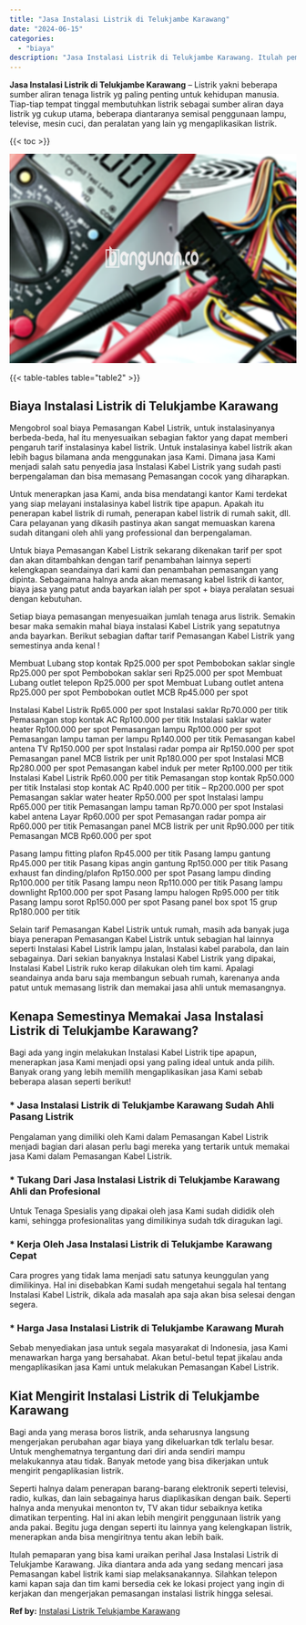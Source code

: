 ```yaml
---
title: "Jasa Instalasi Listrik di Telukjambe Karawang"
date: "2024-06-15"
categories: 
  - "biaya"
description: "Jasa Instalasi Listrik di Telukjambe Karawang. Itulah pemaparan yang bisa kami uraikan perihal Jasa Instalasi Listrik di Telukjambe Karawang. Jika diantara a..."
---
```


**Jasa Instalasi Listrik di Telukjambe Karawang** – Listrik yakni beberapa sumber aliran tenaga listrik yg paling penting untuk kehidupan manusia. Tiap-tiap tempat tinggal membutuhkan listrik sebagai sumber aliran daya listrik yg cukup utama, beberapa diantaranya semisal penggunaan lampu, televise, mesin cuci, dan peralatan yang lain yg mengaplikasikan listrik.

{{< toc >}}

![Jasa Instalasi Listrik di Telukjambe Karawang](/images/instalasi-listrik-murah39.png)

{{< table-tables table="table2" >}}

## Biaya Instalasi Listrik di Telukjambe Karawang

Mengobrol soal biaya Pemasangan Kabel Listrik, untuk instalasinyanya berbeda-beda, hal itu menyesuaikan sebagian faktor yang dapat memberi pengaruh tarif instalasinya kabel listrik. Untuk instalasinya kabel listrik akan lebih bagus bilamana anda menggunakan jasa Kami. Dimana jasa Kami menjadi salah satu penyedia jasa Instalasi Kabel Listrik yang sudah pasti berpengalaman dan bisa memasang Pemasangan cocok yang diharapkan.

Untuk menerapkan jasa Kami, anda bisa mendatangi kantor Kami terdekat yang siap melayani instalasinya kabel listrik tipe apapun. Apakah itu penerapan kabel listrik di rumah, penerapan kabel listrik di rumah sakit, dll. Cara pelayanan yang dikasih pastinya akan sangat memuaskan karena sudah ditangani oleh ahli yang professional dan berpengalaman.

Untuk biaya Pemasangan Kabel Listrik sekarang dikenakan tarif per spot dan akan ditambahkan dengan tarif penambahan lainnya seperti kelengkapan seandainya dari kami dan penambahan pemasangan yang dipinta. Sebagaimana halnya anda akan memasang kabel listrik di kantor, biaya jasa yang patut anda bayarkan ialah per spot + biaya peralatan sesuai dengan kebutuhan.

Setiap biaya pemasangan menyesuaikan jumlah tenaga arus listrik. Semakin besar maka semakin mahal biaya instalasi Kabel Listrik yang sepatutnya anda bayarkan. Berikut sebagian daftar tarif Pemasangan Kabel Listrik yang semestinya anda kenal !

Membuat Lubang stop kontak Rp25.000 per spot Pembobokan saklar single Rp25.000 per spot Pembobokan saklar seri Rp25.000 per spot Membuat Lubang outlet telepon Rp25.000 per spot Membuat Lubang outlet antena Rp25.000 per spot Pembobokan outlet MCB Rp45.000 per spot

Instalasi Kabel Listrik Rp65.000 per spot Instalasi saklar Rp70.000 per titik Pemasangan stop kontak AC Rp100.000 per titik Instalasi saklar water heater Rp100.000 per spot Pemasangan lampu Rp100.000 per spot Pemasangan lampu taman per lampu Rp140.000 per titik Pemasangan kabel antena TV Rp150.000 per spot Instalasi radar pompa air Rp150.000 per spot Pemasangan panel MCB listrik per unit Rp180.000 per spot Instalasi MCB Rp280.000 per spot Pemasangan kabel induk per meter Rp100.000 per titik Instalasi Kabel Listrik Rp60.000 per titik Pemasangan stop kontak Rp50.000 per titik Instalasi stop kontak AC Rp40.000 per titik – Rp200.000 per spot Pemasangan saklar water heater Rp50.000 per spot Instalasi lampu Rp65.000 per titik Pemasangan lampu taman Rp70.000 per spot Instalasi kabel antena Layar Rp60.000 per spot Pemasangan radar pompa air Rp60.000 per titik Pemasangan panel MCB listrik per unit Rp90.000 per titik Pemasangan MCB Rp60.000 per spot

Pasang lampu fitting plafon Rp45.000 per titik Pasang lampu gantung Rp45.000 per titik Pasang kipas angin gantung Rp150.000 per titik Pasang exhaust fan dinding/plafon Rp150.000 per spot Pasang lampu dinding Rp100.000 per titik Pasang lampu neon Rp110.000 per titik Pasang lampu downlight Rp100.000 per spot Pasang lampu halogen Rp95.000 per titik Pasang lampu sorot Rp150.000 per spot Pasang panel box spot 15 grup Rp180.000 per titik

Selain tarif Pemasangan Kabel Listrik untuk rumah, masih ada banyak juga biaya penerapan Pemasangan Kabel Listrik untuk sebagian hal lainnya seperti Instalasi Kabel Listrik lampu jalan, Instalasi kabel parabola, dan lain sebagainya. Dari sekian banyaknya Instalasi Kabel Listrik yang dipakai, Instalasi Kabel Listrik ruko kerap dilakukan oleh tim kami. Apalagi seandainya anda baru saja membangun sebuah rumah, karenanya anda patut untuk memasang listrik dan memakai jasa ahli untuk memasangnya.

## Kenapa Semestinya Memakai Jasa Instalasi Listrik di Telukjambe Karawang?

Bagi ada yang ingin melakukan Instalasi Kabel Listrik tipe apapun, menerapkan jasa Kami menjadi opsi yang paling ideal untuk anda pilih. Banyak orang yang lebih memilih mengaplikasikan jasa Kami sebab beberapa alasan seperti berikut!

### \* Jasa Instalasi Listrik di Telukjambe Karawang Sudah Ahli Pasang Listrik

Pengalaman yang dimiliki oleh Kami dalam Pemasangan Kabel Listrik menjadi bagian dari alasan perlu bagi mereka yang tertarik untuk memakai jasa Kami dalam Pemasangan Kabel Listrik.

### \* Tukang Dari Jasa Instalasi Listrik di Telukjambe Karawang Ahli dan Profesional

Untuk Tenaga Spesialis yang dipakai oleh jasa Kami sudah dididik oleh kami, sehingga profesionalitas yang dimilikinya sudah tdk diragukan lagi.

### \* Kerja Oleh Jasa Instalasi Listrik di Telukjambe Karawang Cepat

Cara progres yang tidak lama menjadi satu satunya keunggulan yang dimilikinya. Hal ini disebabkan Kami sudah mengetahui segala hal tentang Instalasi Kabel Listrik, dikala ada masalah apa saja akan bisa selesai dengan segera.

### \* Harga Jasa Instalasi Listrik di Telukjambe Karawang Murah

Sebab menyediakan jasa untuk segala masyarakat di Indonesia, jasa Kami menawarkan harga yang bersahabat. Akan betul-betul tepat jikalau anda mengaplikasikan jasa Kami untuk melakukan Pemasangan Kabel Listrik.

## Kiat Mengirit Instalasi Listrik di Telukjambe Karawang


Bagi anda yang merasa boros listrik, anda seharusnya langsung mengerjakan perubahan agar biaya yang dikeluarkan tdk terlalu besar. Untuk menghematnya tergantung dari diri anda sendiri mampu melakukannya atau tidak. Banyak metode yang bisa dikerjakan untuk mengirit pengaplikasian listrik.

Seperti halnya dalam penerapan barang-barang elektronik seperti televisi, radio, kulkas, dan lain sebagainya harus diaplikasikan dengan baik. Seperti halnya anda menyukai menonton tv, TV akan tidur sebaiknya ketika dimatikan terpenting. Hal ini akan lebih mengirit penggunaan listrik yang anda pakai. Begitu juga dengan seperti itu lainnya yang kelengkapan listrik, menerapkan anda bisa mengiritnya tentu akan lebih baik.

Itulah pemaparan yang bisa kami uraikan perihal Jasa Instalasi Listrik di Telukjambe Karawang. Jika diantara anda ada yang sedang mencari jasa Pemasangan kabel listrik kami siap melaksanakannya. Silahkan telepon kami kapan saja dan tim kami bersedia cek ke lokasi project yang ingin di kerjakan dan mengerjakan pemasangan instalasi listrik hingga selesai.

**Ref by:** [Instalasi Listrik Telukjambe Karawang](https://id.wikipedia.org/wiki/Instalasi)
